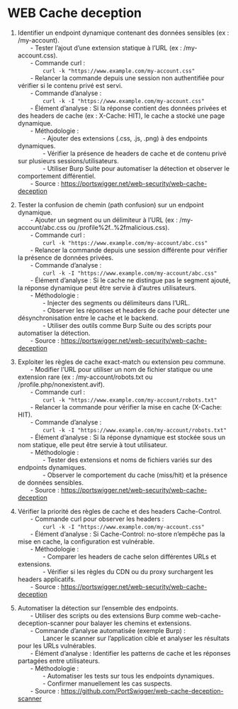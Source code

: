 # WEB Cache deception

1. Identifier un endpoint dynamique contenant des données sensibles (ex : /my-account).  
  - Tester l’ajout d’une extension statique à l’URL (ex : /my-account.css).  
  - Commande curl :  
    `curl -k "https://www.example.com/my-account.css"`  
  - Relancer la commande depuis une session non authentifiée pour vérifier si le contenu privé est servi.  
  - Commande d’analyse :  
    `curl -k -I "https://www.example.com/my-account.css"`  
  - Élément d’analyse : Si la réponse contient des données privées et des headers de cache (ex : X-Cache: HIT), le cache a stocké une page dynamique.  
  - Méthodologie :  
    - Ajouter des extensions (.css, .js, .png) à des endpoints dynamiques.  
    - Vérifier la présence de headers de cache et de contenu privé sur plusieurs sessions/utilisateurs.  
    - Utiliser Burp Suite pour automatiser la détection et observer le comportement différentiel.  
  - Source : https://portswigger.net/web-security/web-cache-deception

2. Tester la confusion de chemin (path confusion) sur un endpoint dynamique.  
  - Ajouter un segment ou un délimiteur à l’URL (ex : /my-account/abc.css ou /profile%2f..%2fmalicious.css).  
  - Commande curl :  
    `curl -k "https://www.example.com/my-account/abc.css"`  
  - Relancer la commande depuis une session différente pour vérifier la présence de données privées.  
  - Commande d’analyse :  
    `curl -k -I "https://www.example.com/my-account/abc.css"`  
  - Élément d’analyse : Si le cache ne distingue pas le segment ajouté, la réponse dynamique peut être servie à d’autres utilisateurs.  
  - Méthodologie :  
    - Injecter des segments ou délimiteurs dans l’URL.  
    - Observer les réponses et headers de cache pour détecter une désynchronisation entre le cache et le backend.  
    - Utiliser des outils comme Burp Suite ou des scripts pour automatiser la détection.  
  - Source : https://portswigger.net/web-security/web-cache-deception

3. Exploiter les règles de cache exact-match ou extension peu commune.  
  - Modifier l’URL pour utiliser un nom de fichier statique ou une extension rare (ex : /my-account/robots.txt ou /profile.php/nonexistent.avif).  
  - Commande curl :  
    `curl -k "https://www.example.com/my-account/robots.txt"`  
  - Relancer la commande pour vérifier la mise en cache (X-Cache: HIT).  
  - Commande d’analyse :  
    `curl -k -I "https://www.example.com/my-account/robots.txt"`  
  - Élément d’analyse : Si la réponse dynamique est stockée sous un nom statique, elle peut être servie à tout utilisateur.  
  - Méthodologie :  
    - Tester des extensions et noms de fichiers variés sur des endpoints dynamiques.  
    - Observer le comportement du cache (miss/hit) et la présence de données sensibles.  
  - Source : https://portswigger.net/web-security/web-cache-deception

4. Vérifier la priorité des règles de cache et des headers Cache-Control.  
  - Commande curl pour observer les headers :  
    `curl -k -I "https://www.example.com/my-account.css"`  
  - Élément d’analyse : Si Cache-Control: no-store n’empêche pas la mise en cache, la configuration est vulnérable.  
  - Méthodologie :  
    - Comparer les headers de cache selon différentes URLs et extensions.  
    - Vérifier si les règles du CDN ou du proxy surchargent les headers applicatifs.  
  - Source : https://portswigger.net/web-security/web-cache-deception

5. Automatiser la détection sur l’ensemble des endpoints.  
  - Utiliser des scripts ou des extensions Burp comme web-cache-deception-scanner pour balayer les chemins et extensions.  
  - Commande d’analyse automatisée (exemple Burp) :  
    Lancer le scanner sur l’application cible et analyser les résultats pour les URLs vulnérables.  
  - Élément d’analyse : Identifier les patterns de cache et les réponses partagées entre utilisateurs.  
  - Méthodologie :  
    - Automatiser les tests sur tous les endpoints dynamiques.  
    - Confirmer manuellement les cas suspects.  
  - Source : https://github.com/PortSwigger/web-cache-deception-scanner

